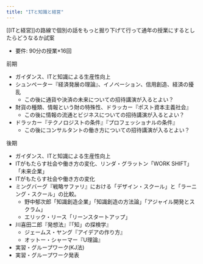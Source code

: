```yaml
---
title: "ITと知識と経営"
---
```


[[ITと経営]]の路線で個別の話をもっと掘り下げて行って通年の授業にするとしたらどうなるか試案
- 要件: 90分の授業×16回

前期
- ガイダンス、ITと知識による生産性向上
- シュンペーター『経済発展の理論』、イノベーション、信用創造、経済の擾乱
    - この後に通貨や決済の未来についての招待講演が入るとよい？
- 財貨の種類、情報という財の特殊性、ドラッカー『ポスト資本主義社会』
    - この後に情報の流通とビジネスについての招待講演が入るとよい？
- ドラッカー『テクノロジストの条件』『プロフェッショナルの条件』
    - この後にコンサルタントの働き方についての招待講演が入るとよい？

後期
- ガイダンス、ITと知識による生産性向上
- ITがもたらす社会や働き方の変化、リンダ・グラットン「WORK SHIFT」「未来企業」
- ITがもたらす社会や働き方の変化
- ミングバーグ『戦略サファリ』における「デザイン・スクール」と「ラーニング・スクール」の比較。
    - 野中郁次郎「知識創造企業」「知識創造の方法論」「アジャイル開発とスクラム」
    - エリック・リース「リーンスタートアップ」
- 川喜田二郎『発想法』『「知」の探検学』
    - ジェームス・ヤング『アイデアの作り方』
    - オットー・シャーマー『U理論』
- 実習・グループワーク(KJ法)
- 実習・グループワーク発表
